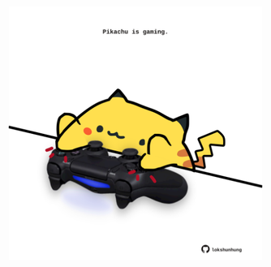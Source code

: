 <!-- built at 20/04/2023, 23:01:05 UTC -->
<p align="center">
  <img width="500" height="500" src="./ReadmeImage.svg">
</p>
